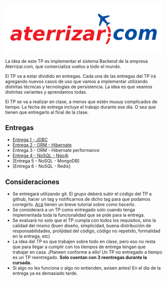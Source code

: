 
<p align="center">
  <img src="enunciado/aterrizar.png" />
</p>

La idea de este TP es implementar el sistema Backend de la empresa Aterrizar.com, que comercializa vuelos a todo el mundo.

El TP va a estar dividido en entregas. Cada una de las entregas del TP irá agregando nuevos casos de uso que vamos a implementar utilizando distintas técnicas y tecnologías de persistencia. La idea es que veamos distintas variantes y aprendamos todas.

El TP se va a realizar en clase, a menos que estén muuuy complicados de tiempo. La fecha de entrega incluye el trabajo durante ese día. O sea que tienen que entregarlo al final de la clase.


## Entregas
- [Entrega 1 - JDBC](enunciado/entrega1.md)
- [Entrega 2 - ORM - Hibernate](enunciado/entrega2.md)
- Entrega 3 - ORM - Hibernate performance
- [Entrega 4 - NoSQL - Neo4j](enunciado/entrega3.md)
- [Entrega 5 - NoSQL - MongoDB]
- [Entrega 6 - NoSQL - Redis]

## Consideraciones
- Se entregará utilizando git. El grupo deberá subir el código del TP a github, hacer un tag y notificarnos de dicho tag para que podamos corregirlo. [Acá](https://sites.google.com/site/estrategiasdepersistencia/material/entregando-con-git) tienen un breve tutorial sobre como hacerlo.
- Se considerará a un TP como entregado solo cuando tenga implementada toda la funcionalidad que se pide para la entrega.
- Se evaluará no solo que el TP cumpla con todos los requisitos, sino la calidad del mismo (buen diseño, simplicidad, buena distribución de responsabilidades, prolijidad del código, código no repetido, formalidad en la entrega, etc)
- La idea del TP es que trabajen sobre todo en clase, pero eso no resta que para llegar a cumplir con los tiempos de entrega tengan que trabajar en casa. ¡Planeen conforme a ello! Un TP no entregado a tiempo es un TP reentregado. **Solo cuentan con 3 reentregas durante la cursada.**
- Si algo no les funciona o algo no entienden, avisen antes! En el día de la entrega ya es demasiado tarde.
